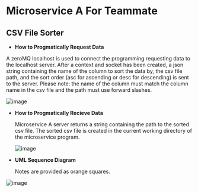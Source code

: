 # Microservice A For Teammate
## CSV File Sorter
- **How to Progmatically Request Data**

A zeroMQ localhost is used to connect the programming requesting data to the localhost server. After a context and socket has been created, a json string containing the name of the column to sort the data by, the csv file path, and the sort order (asc for ascending or desc for descending) is sent to the server.  Please note: the name of the column must match the column name in the csv file and the path must use forward slashes.

![image](https://github.com/user-attachments/assets/dbc8e368-f053-4bd9-86bf-4abba19326f8)

- **How to Progmatically Recieve Data**

  Microservice A server returns a string containing the path to the sorted csv file.  The sorted csv file is created in the current working directory of the microservice program.

   ![image](https://github.com/user-attachments/assets/76e30f89-6b7f-4559-a271-ec2e039c8443)

- **UML Sequence Diagram**

  Notes are provided as orange squares.  

![image](https://github.com/user-attachments/assets/5004591e-5762-43b0-a79d-3a98766ed554)


